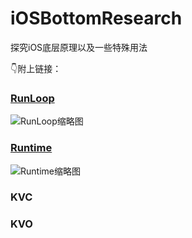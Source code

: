 # iOSBottomResearch
探究iOS底层原理以及一些特殊用法

👇附上链接：
### [RunLoop](https://github.com/binzi56/iOSBottomResearch/tree/master/RunLoop)
![RunLoop缩略图](https://upload-images.jianshu.io/upload_images/1893416-64e98880a3034b42.png?imageMogr2/auto-orient/strip%7CimageView2/2/w/1240)

### [Runtime](https://github.com/binzi56/iOSBottomResearch/tree/master/RunTime)
![Runtime缩略图](https://upload-images.jianshu.io/upload_images/1893416-8a26ae3b61d58632.png?imageMogr2/auto-orient/strip%7CimageView2/2/w/1240)

### KVC

### KVO
